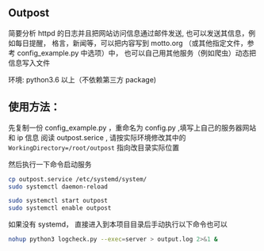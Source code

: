 ## Outpost

简要分析 httpd 的日志并且把网站访问信息通过邮件发送, 也可以发送其信息，例如每日提醒，
格言，新闻等，可以把内容写到 motto.org （或其他指定文件，参考 config_example.py 中选项）中，
也可以自己用其他服务（例如爬虫）动态把信息写入文件

环境: python3.6 以上（不依赖第三方 package)

## 使用方法：

先复制一份 config_example.py ，重命名为 config.py ,填写上自己的服务器网站和 ip 信息
阅读 outpost.serice , 请按实际环境修改其中的 `WorkingDirectory=/root/outpost` 指向改目录实际位置

然后执行一下命令启动服务

```bash
cp outpost.service /etc/systemd/system/
sudo systemctl daemon-reload

sudo systemctl start outpost
sudo systemctl enable outpost
```

如果没有 systemd， 直接进入到本项目目录后手动执行以下命令也可以

```bash
nohup python3 logcheck.py --exec=server > output.log 2>&1 &

```
